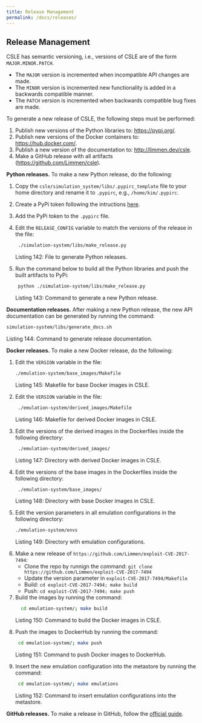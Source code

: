 ```yaml
---
title: Release Management
permalink: /docs/releases/
---
```


## Release Management

CSLE has semantic versioning, i.e., versions of CSLE are of the form `MAJOR.MINOR.PATCH`.

- The `MAJOR` version is incremented when incompatible API changes are made.
- The `MINOR` version is incremented new functionality is added in a backwards compatible manner.
- The `PATCH` version is incremented when backwards compatible bug fixes are made.

To generate a new release of CSLE, the following steps must be performed:

1. Publish new versions of the Python libraries to: <a href="https://pypi.org/">https://pypi.org/</a>.
2. Publish new versions of the Docker containers to: <a href="https://hub.docker.com/">https://hub.docker.com/</a>.
3. Publish a new version of the documentation to: <a href="http://limmen.dev/csle">http://limmen.dev/csle</a>.
4. Make a GitHub release with all artifacts (<a href="https://github.com/Limmen/csle">https://github.com/Limmen/csle</a>).

**Python releases.** To make a new Python release, do the following:

1. Copy the `csle/simulation_system/libs/.pypirc_template` file to your home directory and rename it to `.pypirc`, e.g., `/home/kim/.pypirc`.
2. Create a PyPi token following the intructions <a href="https://pypi.org/manage/account/token/">here</a>.
3. Add the PyPi token to the `.pypirc` file.
4. Edit the `RELEASE_CONFIG` variable to match the versions of the release in the file:
    ```bash
     ./simulation-system/libs/make_release.py
    ```
   <p class="captionFig">
   Listing 142: File to generate Python releases.
   </p>

5. Run the command below to build all the Python libraries and push the built artifacts to PyPi:
    ```bash
     python ./simulation-system/libs/make_release.py
    ```
   <p class="captionFig">
   Listing 143: Command to generate a new Python release.
   </p>

**Documentation releases.** After making a new Python release, 
the new API documentation can be generated by running the command:

```bash
simulation-system/libs/generate_docs.sh
```

<p class="captionFig">
Listing 144: Command to generate release documentation.
</p>

**Docker releases.** To make a new Docker release, do the following:

1. Edit the `VERSION` variable in the file:
    ```bash
    ./emulation-system/base_images/Makefile
    ```
   <p class="captionFig">
   Listing 145: Makefile for base Docker images in CSLE.
   </p>
2. Edit the `VERSION` variable in the file:
     ```bash 
      ./emulation-system/derived_images/Makefile
     ```
   <p class="captionFig">
   Listing 146: Makefile for derived Docker images in CSLE.
   </p>
3. Edit the versions of the derived images in the Dockerfiles inside the following directory:
    ```bash
     ./emulation-system/derived_images/
    ```
   <p class="captionFig">
   Listing 147: Directory with derived Docker images in CSLE.
   </p>
4. Edit the versions of the base images in the Dockerfiles inside the following directory:
    ```bash
     ./emulation-system/base_images/
    ```
   <p class="captionFig">
   Listing 148: Directory with base Docker images in CSLE.
   </p>   
5. Edit the version parameters in all emulation configurations in the following directory:
   ```bash
   ./emulation-system/envs
   ```
   <p class="captionFig">
   Listing 149: Directory with emulation configurations.
   </p>
6. Make a new release of `https://github.com/Limmen/exploit-CVE-2017-7494`:
    - Clone the repo by runnign the command: `git clone https://github.com/Limmen/exploit-CVE-2017-7494`
    - Update the version parameter in `exploit-CVE-2017-7494/Makefile`
    - Build: `cd exploit-CVE-2017-7494; make build`
    - Push: `cd exploit-CVE-2017-7494; make push`
6. Build the images by running the command:
    ```bash
      cd emulation-system/; make build
    ```
   <p class="captionFig">
   Listing 150: Command to build the Docker images in CSLE.
   </p>
7. Push the images to DockerHub by running the command:
    ```bash
     cd emulation-system/; make push
    ```
   <p class="captionFig">
   Listing 151: Command to push Docker images to DockerHub.
   </p>
8. Insert the new emulation configuration into the metastore by running the command:
    ```bash
     cd emulation-system/; make emulations
    ```
   <p class="captionFig">
   Listing 152: Command to insert emulation configurations into the metastore.
   </p>

**GitHub releases.** To make a release in GitHub, 
follow the <a href="https://docs.github.com/en/repositories/releasing-projects-on-github/managing-releases-in-a-repository">official guide</a>.


